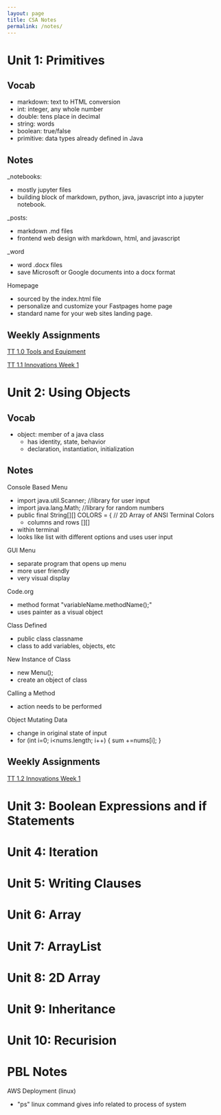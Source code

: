 ```yaml
---
layout: page
title: CSA Notes
permalink: /notes/
---
```


# Unit 1: Primitives

## Vocab
- markdown: text to HTML conversion
- int: integer, any whole number
- double: tens place in decimal
- string: words
- boolean: true/false
- primitive: data types already defined in Java

## Notes
_notebooks:
- mostly jupyter files
- building block of markdown, python, java, javascript into a jupyter notebook. 

_posts: 
- markdown .md files
- frontend web design with markdown, html, and javascript

_word
- word .docx files
- save Microsoft or Google documents into a docx format

Homepage
- sourced by the index.html file
- personalize and customize your Fastpages home page
- standard name for your web sites landing page.

## Weekly Assignments
[TT 1.0 Tools and Equipment](https://iriisyang.github.io/Iris-Yang/markdown/2022/08/21/FirstPost.html)

[TT 1.1 Innovations Week 1](https://iriisyang.github.io/Iris-Yang/techtalks/2022/08/29/TT2.html)

# Unit 2: Using Objects

## Vocab
- object: member of a java class
    - has identity, state, behavior
    - declaration, instantiation, initialization

## Notes
Console Based Menu
- import java.util.Scanner; //library for user input
- import java.lang.Math; //library for random numbers
- public final String[][] COLORS = { // 2D Array of ANSI Terminal Colors
    - columns and rows [][]
- within terminal
- looks like list with different options and uses user input

GUI Menu
- separate program that opens up menu
- more user friendly
- very visual display

Code.org
- method format "variableName.methodName();"
- uses painter as a visual object

Class Defined
- public class classname
- class to add variables, objects, etc

New Instance of Class
- new Menu();
- create an object of class

Calling a Method
- action needs to be performed

Object Mutating Data
- change in original state of input
-  for (int i=0; i<nums.length; i++) {
            sum +=nums[i];
        }

## Weekly Assignments

[TT 1.2 Innovations Week 1](https://iriisyang.github.io/Iris-Yang/techtalks/2022/09/05/TT3.html)

# Unit 3: Boolean Expressions and if Statements
# Unit 4: Iteration
# Unit 5: Writing Clauses
# Unit 6: Array
# Unit 7: ArrayList
# Unit 8: 2D Array
# Unit 9: Inheritance
# Unit 10: Recurision

# PBL Notes

AWS Deployment (linux)
- "ps" linux command gives info related to process of system